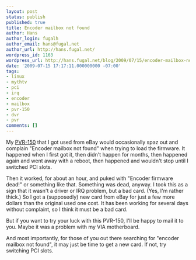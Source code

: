```yaml
---
layout: post
status: publish
published: true
title: Encoder mailbox not found
author: Hans
author_login: fugalh
author_email: hans@fugal.net
author_url: http://hans.fugal.net/
wordpress_id: 1163
wordpress_url: http://hans.fugal.net/blog/2009/07/15/encoder-mailbox-not-found
date: '2009-07-15 17:17:11.000000000 -07:00'
tags:
- linux
- mythtv
- pci
- irq
- encoder
- mailbox
- pvr-150
- dvr
- pvr
comments: []
---
```

My <a href="http://www.mythtv.org/wiki/Hauppauge_PVR-150">PVR-150</a> that I got used from eBay would occasionally spaz out and complain "Encoder mailbox not found" when trying to load the firmware. It happened when I first got it, then didn't happen for months, then happened again and went away with a reboot, then happened and wouldn't stop until I switched PCI slots.

Then it worked, for about an hour, and puked with "Encoder firmware dead!" or something like that. Something was dead, anyway. I took this as a sign that it wasn't a driver or IRQ problem, but a bad card. (Yes, I'm rather thick.) So I got a (supposedly) new card from eBay for just a few more dollars than the original used one cost. It has been working for several days without complaint, so I think it must be a bad card.

But if you want to try your luck with this PVR-150, I'll be happy to mail it to you. Maybe it was a problem with my VIA motherboard.

And most importantly, for those of you out there searching for "encoder mailbox not found", it may just be time to get a new card. If not, try switching PCI slots.
